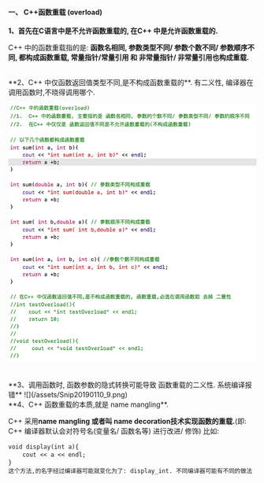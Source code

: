 #### 一、 C++函数重载 (overload)

**1、首先在C语言中是不允许函数重载的, 在C++ 中是允许函数重载的.**

C++ 中的函数重载指的是: **函数名相同, 参数类型不同/ 参数个数不同/ 参数顺序不同, 都构成函数重载, 常量指针/常量引用 和 非常量指针/ 非常量引用也构成重载.**



<br>
**2、C++ 中仅函数返回值类型不同,是不构成函数重载的**. 有二义性, 编译器在调用函数时,不晓得调用哪个.

![](/assets/Snip20190109_5.png)




<br>
**3、调用函数时, 函数参数的隐式转换可能导致 函数重载的二义性. 系统编译报错**
![](/assets/Snip20190110_9.png)







<br>
**4、C++ 函数重载的本质,就是 name mangling**.

C++ 采用**name mangling 或者叫 name decoration技术实现函数的重载.**(即: C++ 编译器默认会对符号名(变量名/ 函数名等) 进行改进/ 修饰)
比如:
```
void display(int a){
    cout << a << endl;
}
这个方法,的名字经过编译器可能就变化为了: display_int. 不同编译器可能有不同的做法
```






